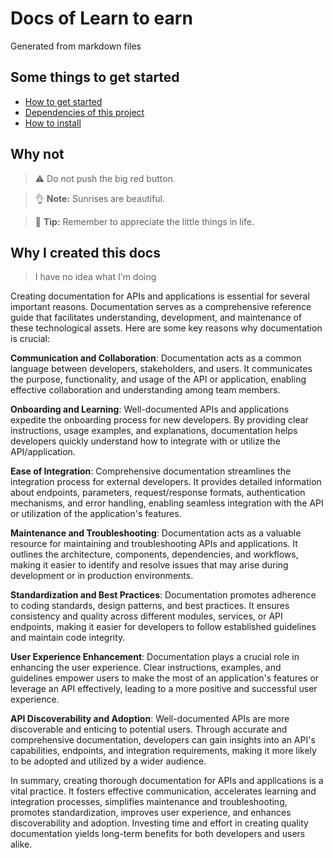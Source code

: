 # Docs of Learn to earn

Generated from markdown files

## Some things to get started

- [How to get started](/index.html?src=md/INDEX.md)
- [Dependencies of this project](/index.html?src=md/DEPENDENCIES.md)
- [How to install](/index.html?src=md/INSTALL.md)

## Why not

> ⚠️ Do not push the big red button.

> 👌 **Note:** Sunrises are beautiful.

> 🦴 **Tip:** Remember to appreciate the little things in life.

## Why I created this docs

> I have no idea what I'm doing

Creating documentation for APIs and applications is essential for several important reasons. Documentation serves as a comprehensive reference guide that facilitates understanding, development, and maintenance of these technological assets. Here are some key reasons why documentation is crucial:

**Communication and Collaboration**: Documentation acts as a common language between developers, stakeholders, and users. It communicates the purpose, functionality, and usage of the API or application, enabling effective collaboration and understanding among team members.

**Onboarding and Learning**: Well-documented APIs and applications expedite the onboarding process for new developers. By providing clear instructions, usage examples, and explanations, documentation helps developers quickly understand how to integrate with or utilize the API/application.

**Ease of Integration**: Comprehensive documentation streamlines the integration process for external developers. It provides detailed information about endpoints, parameters, request/response formats, authentication mechanisms, and error handling, enabling seamless integration with the API or utilization of the application's features.

**Maintenance and Troubleshooting**: Documentation acts as a valuable resource for maintaining and troubleshooting APIs and applications. It outlines the architecture, components, dependencies, and workflows, making it easier to identify and resolve issues that may arise during development or in production environments.

**Standardization and Best Practices**: Documentation promotes adherence to coding standards, design patterns, and best practices. It ensures consistency and quality across different modules, services, or API endpoints, making it easier for developers to follow established guidelines and maintain code integrity.

**User Experience Enhancement**: Documentation plays a crucial role in enhancing the user experience. Clear instructions, examples, and guidelines empower users to make the most of an application's features or leverage an API effectively, leading to a more positive and successful user experience.

**API Discoverability and Adoption**: Well-documented APIs are more discoverable and enticing to potential users. Through accurate and comprehensive documentation, developers can gain insights into an API's capabilities, endpoints, and integration requirements, making it more likely to be adopted and utilized by a wider audience.

In summary, creating thorough documentation for APIs and applications is a vital practice. It fosters effective communication, accelerates learning and integration processes, simplifies maintenance and troubleshooting, promotes standardization, improves user experience, and enhances discoverability and adoption. Investing time and effort in creating quality documentation yields long-term benefits for both developers and users alike.
